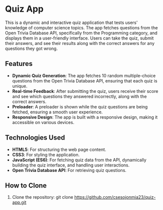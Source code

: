 # Quiz App

This is a dynamic and interactive quiz application that tests users' knowledge of computer science topics. The app fetches questions from the Open Trivia Database API, specifically from the Programming category, and displays them in a user-friendly interface. Users can take the quiz, submit their answers, and see their results along with the correct answers for any questions they got wrong.

## Features

- **Dynamic Quiz Generation**: The app fetches 10 random multiple-choice questions from the Open Trivia Database API, ensuring that each quiz is unique.
- **Real-time Feedback**: After submitting the quiz, users receive their score and see which questions they answered incorrectly, along with the correct answers.
- **Preloader**: A preloader is shown while the quiz questions are being fetched, ensuring a smooth user experience.
- **Responsive Design**: The app is built with a responsive design, making it accessible on various devices.

## Technologies Used

- **HTML5**: For structuring the web page content.
- **CSS3**: For styling the application.
- **JavaScript (ES6)**: For fetching quiz data from the API, dynamically building the quiz interface, and handling user interactions.
- **Open Trivia Database API**: For retrieving quiz questions.

## How to Clone

1. Clone the repository:
   git clone https://github.com/csesojonmia23/quiz-app.git
